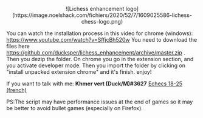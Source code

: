 <p align="center"> ![Lichess enhancement logo](https://image.noelshack.com/fichiers/2020/52/7/1609025586-lichess-chess-logo.png) </p>

You can watch the installation process in this video for chrome (windows): https://www.youtube.com/watch?v=SffjcBh520w
You need to download the files here https://github.com/ducksper/lichess_enhancement/archive/master.zip . Then you dezip the folder. On chrome you go in the extension section, and you activate developer mode. Then you import the folder by clicking on "install unpacked extension chrome" and it's finish. enjoy!

If you want to talk with me: **Khmer vert (Duck/M)#3627** [Echecs 18-25 (french)](https://discord.gg/5AzNCEGNRW)

PS:The script may have performance issues at the end of games so it may be better to avoid bullet games (especially on Firefox).
